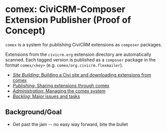 # comex: CiviCRM-Composer Extension Publisher (Proof of Concept)

`comex` is a system for publishing CiviCRM extensions as `composer` packages.

Extensions from the `civicrm.org` extension directory are automatically scanned. Each tagged version
is published as a `composer` package in the format `comex/<key>` (e.g. `comex/org.civicrm.flexmailer`).

* [*Site Building*: Building a Civi site and downloading extensions from comex](doc/site-build.md)
* [*Publishing*: Sharing extensions through comex](doc/publish.md)
* [*Administration*: Managing the comex system](doc/admin.md)
* [*Backlog*: Major issues and tasks](doc/todo.md)

## Background/Goal

* Get past the jam -- no easy way forward, bite the bullet
